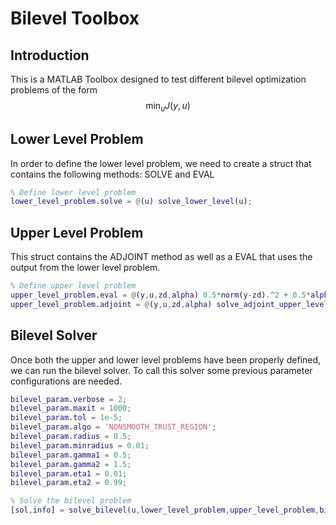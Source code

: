 # Bilevel Toolbox
## Introduction
This is a MATLAB Toolbox designed to test different bilevel optimization problems of the form $$ \min_u J(y,u)$$

## Lower Level Problem
In order to define the lower level problem, we need to create a struct that contains the following methods: SOLVE and EVAL
```matlab
% Define lower level problem
lower_level_problem.solve = @(u) solve_lower_level(u);
```

## Upper Level Problem
This struct contains the ADJOINT method as well as a EVAL that uses the output from the lower level problem.

```matlab
% Define upper level problem
upper_level_problem.eval = @(y,u,zd,alpha) 0.5*norm(y-zd).^2 + 0.5*alpha*norm(u).^2;
upper_level_problem.adjoint = @(y,u,zd,alpha) solve_adjoint_upper_level(y,u,zd,alpha);
```

## Bilevel Solver
Once both the upper and lower level problems have been properly defined, we can run the bilevel solver. To call this solver some previous parameter configurations are needed.

```matlab
bilevel_param.verbose = 2;
bilevel_param.maxit = 1000;
bilevel_param.tol = 1e-5;
bilevel_param.algo = 'NONSMOOTH_TRUST_REGION';
bilevel_param.radius = 0.5;
bilevel_param.minradius = 0.01;
bilevel_param.gamma1 = 0.5;
bilevel_param.gamma2 = 1.5;
bilevel_param.eta1 = 0.01;
bilevel_param.eta2 = 0.99;

% Solve the bilevel problem
[sol,info] = solve_bilevel(u,lower_level_problem,upper_level_problem,bilevel_param);
```
